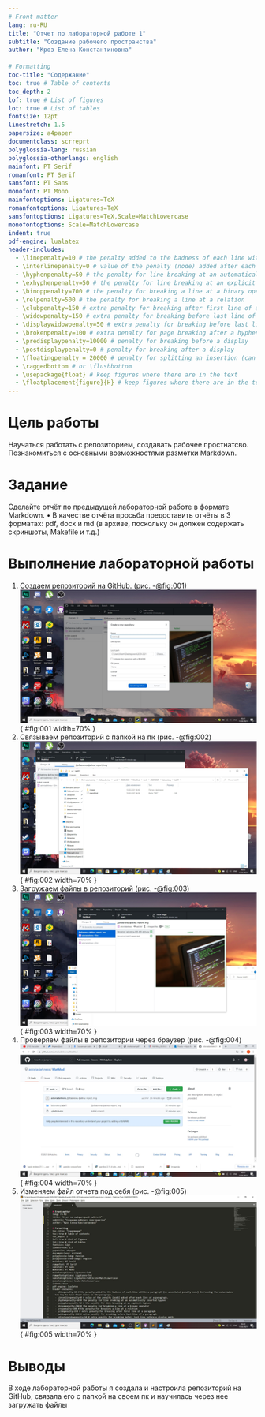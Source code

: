 ```yaml
---
# Front matter
lang: ru-RU
title: "Отчет по лабораторной работе 1"
subtitle: "Создание рабочего пространства"
author: "Кроз Елена Константиновна"

# Formatting
toc-title: "Содержание"
toc: true # Table of contents
toc_depth: 2
lof: true # List of figures
lot: true # List of tables
fontsize: 12pt
linestretch: 1.5
papersize: a4paper
documentclass: scrreprt
polyglossia-lang: russian
polyglossia-otherlangs: english
mainfont: PT Serif
romanfont: PT Serif
sansfont: PT Sans
monofont: PT Mono
mainfontoptions: Ligatures=TeX
romanfontoptions: Ligatures=TeX
sansfontoptions: Ligatures=TeX,Scale=MatchLowercase
monofontoptions: Scale=MatchLowercase
indent: true
pdf-engine: lualatex
header-includes:
  - \linepenalty=10 # the penalty added to the badness of each line within a paragraph (no associated penalty node) Increasing the value makes tex try to have fewer lines in the paragraph.
  - \interlinepenalty=0 # value of the penalty (node) added after each line of a paragraph.
  - \hyphenpenalty=50 # the penalty for line breaking at an automatically inserted hyphen
  - \exhyphenpenalty=50 # the penalty for line breaking at an explicit hyphen
  - \binoppenalty=700 # the penalty for breaking a line at a binary operator
  - \relpenalty=500 # the penalty for breaking a line at a relation
  - \clubpenalty=150 # extra penalty for breaking after first line of a paragraph
  - \widowpenalty=150 # extra penalty for breaking before last line of a paragraph
  - \displaywidowpenalty=50 # extra penalty for breaking before last line before a display math
  - \brokenpenalty=100 # extra penalty for page breaking after a hyphenated line
  - \predisplaypenalty=10000 # penalty for breaking before a display
  - \postdisplaypenalty=0 # penalty for breaking after a display
  - \floatingpenalty = 20000 # penalty for splitting an insertion (can only be split footnote in standard LaTeX)
  - \raggedbottom # or \flushbottom
  - \usepackage{float} # keep figures where there are in the text
  - \floatplacement{figure}{H} # keep figures where there are in the text
---
```


# Цель работы

Научаться работать с репозиторием, создавать рабочее простнатсво. Познакомиться
с основными возможностями разметки Markdown.

# Задание

Сделайте отчёт по предыдущей лабораторной работе в формате
Markdown.
• В качестве отчёта просьба предоставить отчёты в 3 форматах:
pdf, docx и md (в архиве, поскольку он должен содержать скриншоты, Makefile и т.д.)


# Выполнение лабораторной работы

1. Создаем репозиторий на GitHub. (рис. -@fig:001)
![рис 1](image/1.jpg){ #fig:001 width=70% }
2. Связываем репозиторий с папкой на пк (рис. -@fig:002)
![рис 2](image/2.jpg){ #fig:002 width=70% }
3. Загружаем файлы в репозиторий (рис. -@fig:003)
![рис 3](image/3.jpg){ #fig:003 width=70% }
4. Проверяем файлы в репозитории через браузер (рис. -@fig:004)
![рис 4](image/4.jpg){ #fig:004 width=70% }
5. Изменяем файл отчета под себя (рис. -@fig:005)
![рис 5](image/5.jpg){ #fig:005 width=70% }


# Выводы
В ходе лабораторной работы я создала и настроила репозиторий на GitHub, связала его с папкой на своем пк и научилась через нее загружать файлы

